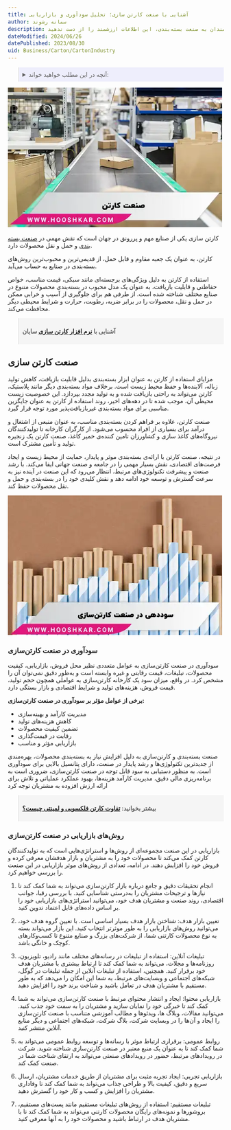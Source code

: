 ```yaml
---
title: آشنایی با صنعت کارتن سازی؛ تحلیل سودآوری و بازاریابی
author: سمانه رشوند
description: صنعت کارتن سازی، ستون فقرات بسته‌بندی در دنیای تجارت امروز است. از انواع کارتن و فرآیندهای تولید گرفته تا تکنولوژی‌های نوین و بازارهای هدف، این راهنما شما را با تمام جنبه‌های این صنعت پویا آشنا می‌کند. بیاموزید چگونه کارتن‌ها تولید می‌شوند، چه کاربردهایی دارند و صنعت کارتن سازی چه نقشی در اقتصاد ایفا می‌کند. برای کارآفرینان، سرمایه‌گذاران و علاقه‌مندان به صنعت بسته‌بندی، این اطلاعات ارزشمند را از دست ندهید
dateModified: 2024/06/26
datePublished: 2023/08/30
uid: Business/Carton/CartonIndustry
---
```

<blockquote style="background-color:#eeeefc; padding:0.5rem">

<details>
  <summary>آنچه در این مطلب خواهید خواند:</summary>
  <ul>
  <li>سودآوری در صنعت کارتن‌سازی</li>
  <li>روش‌های بازاریابی در صنعت کارتن‌سازی</li>
  </ul>
</details>
</blockquote>

![صنعت کارتن](./Images/CardboardIndustry-01.webp)

کارتن سازی یکی از صنایع مهم و پررونق در جهان است که نقش مهمی در <a href="https://www.hooshkar.com/Software/PrintingAndPackaging" target="_blank">صنعت بسته بندی</a> و حمل و نقل محصولات دارد. 

کارتن، به عنوان یک جعبه مقاوم و قابل حمل، از قدیمی‌ترین و محبوب‌ترین روش‌های بسته‌بندی در صنایع به حساب می‌آید.

استفاده از کارتن به دلیل ویژگی‌های برجسته‌ای مانند سبکی، قیمت مناسب، خواص حفاظتی و قابلیت بازیافت، به عنوان یک مدل محبوب در بسته‌بندی محصولات متنوع در صنایع مختلف شناخته شده است. از طرفی هم برای جلوگیری از آسیب و خرابی ممکن در حمل و نقل، محصولات را در برابر ضربه، رطوبت، حرارت و شرایط محیطی دیگر محافظت می‌کند.

<blockquote style="background-color:#f5f5f5; padding:0.5rem">
<p><strong>آشنایی با <a href="https://www.hooshkar.com/Software/PrintingAndPackaging/Package/Carton" target="_blank">نرم افزار کارتن سازی</a> سایان</p></strong></blockquote>

## صنعت کارتن سازی

مزایای استفاده از کارتن به عنوان ابزار بسته‌بندی بدلیل قابلیت بازیافت، کاهش تولید زباله، آلاینده‌ها و حفظ محیط زیست است. برخلاف مواد بسته‌بندی دیگر مانند پلاستیک، کارتن می‌تواند به راحتی بازیافت شده و به تولید مجدد بپردازد. این خصوصیت زیست محیطی آن، موجب شده تا در دهه‌های اخیر، روند استفاده از کارتن به عنوان جایگزین مناسبی برای مواد بسته‌بندی غیربازیافت‌پذیر مورد توجه قرار گیرد.

صنعت کارتن، علاوه بر فراهم کردن بسته‌بندی مناسب، به عنوان منبعی از اشتغال و درآمد برای بسیاری از افراد محسوب می‌شود. از کارگران کارخانه تا تولیدکنندگان نیروگاه‌های کاغذ سازی و کشاورزان تامین کننده‌ی خمیر کاغذ، صنعت کارتن یک زنجیره تولید و تأمین مشترک است.

در نتیجه، صنعت کارتن با ارائه‌ی بسته‌بندی موثر و پایدار، حمایت از محیط زیست و ایجاد فرصت‌های اقتصادی، نقش بسیار مهمی را در جامعه و صنعت جهانی ایفا می‌کند. با رشد صنعت و پیشرفت تکنولوژی‌های مرتبط، انتظار می‌رود که این صنعت در آینده نیز به سرعت گسترش و توسعه خود ادامه دهد و نقش کلیدی خود را در بسته‌بندی و حمل و نقل محصولات حفظ کند.

![آیا صنعت کارتن سازی سود آور است](./Images/ProfitInTheCartonIndustry.webp)

### سودآوری در صنعت کارتن‌سازی

سودآوری در صنعت کارتن‌سازی به عوامل متعددی نظیر محل فروش، بازاریابی، کیفیت محصولات، تبلیغات، قیمت رقابتی و غیره وابسته است و به‌طور دقیق نمی‌توان آن را مشخص کرد. در واقع، میزان سود یک کارخانه کارتن‌سازی به عواملی همچون حجم تولید، قیمت فروش، هزینه‌های تولید و شرایط اقتصادی و بازار بستگی دارد.

**برخی از عوامل مؤثر بر سودآوری در صنعت کارتن‌سازی:**

- مدیریت کارآمد و بهینه‌سازی
- کاهش هزینه‌های تولید  
- تضمین کیفیت محصولات  
- رقابت در قیمت‌گذاری  
- بازاریابی مؤثر و مناسب

صنعت بسته‌بندی و کارتن‌سازی به دلیل افزایش نیاز به بسته‌بندی محصولات، بهره‌مندی از جدیدترین تکنولوژی‌ها و رشد پایدار در صنعت، دارای پتانسیل بالایی برای سودآوری است.
به منظور دستیابی به سود قابل توجه در صنعت کارتن‌سازی، ضروری است به برنامه‌ریزی مالی دقیق، مدیریت کارآمد هزینه‌ها، بهبود عملکرد عملیاتی و تلاش برای ارائه ارزش افزوده به مشتریان توجه کرد

<blockquote style="background-color:#f5f5f5; padding:0.5rem">
<p><strong>بیشتر بخوانید: <a href="https://www.hooshkar.com/Wiki/Business/FlutedVsDuplexCarton" target="_blank">تفاوت کارتن فلکسویی و لمینتی چیست؟</a></p></strong></blockquote>

### روش‌های بازاریابی در صنعت کارتن‌سازی

بازاریابی در این صنعت مجموعه‌ای از روش‌ها و استراتژی‌هایی است که به تولیدکنندگان کارتن کمک می‌کند تا محصولات خود را به مشتریان و بازار هدفشان معرفی کرده و فروش خود را افزایش دهند. در ادامه، تعدادی از روش‌های موثر بازاریابی در این صنعت را بررسی خواهیم کرد.

1. انجام تحقیقات دقیق و جامع درباره بازار کارتن‌سازی می‌تواند به شما کمک کند تا نیازها و ترجیحات مشتریان را به‌درستی شناسایی کنید. با بررسی رقبا، جوانب اقتصادی، روند صنعت و مشتریان هدف خود، می‌توانید استراتژی‌های بازاریابی خود را بر اساس داده‌های قابل اعتماد تدوین کنید.

2. تعیین بازار هدف: شناختن بازار هدف بسیار اساسی است. با تعیین گروه هدف خود، می‌توانید روش‌های بازاریابی را به طور موثر‌تر انتخاب کنید. این بازار می‌تواند بسته به نوع محصولات کارتنی شما، از شرکت‌های بزرگ و صنایع متنوع تا کسب‌وکارهای کوچک و خانگی باشد.

3. تبلیغات آنلاین: استفاده از تبلیغات در رسانه‌های مختلف مانند رادیو، تلویزیون، روزنامه‌ها و مجلات، می‌تواند به شما کمک کند تا ارتباط بیشتری با مشتریان هدف خود برقرار کنید. همچنین، استفاده از تبلیغات آنلاین از جمله تبلیغات در گوگل، شبکه‌های اجتماعی و وبسایت‌های مرتبط، به شما این امکان را می‌دهد که به طور مستقیم با مشتریان هدف در تعامل باشید و شناخت برند خود را افزایش دهید.

4. بازاریابی محتوا: ایجاد و انتشار محتوای مرتبط با صنعت کارتن‌سازی می‌تواند به شما کمک کند تا خبرگی خود را نمایان سازید و مشتریان را به سمت خود جذب کنید. می‌توانید مقالات، وبلاگ ‌ها، ویدئوها و مطالب آموزشی متناسب با صنعت کارتن‌سازی را ایجاد و آن‌ها را در وبسایت شرکت، بلاگ شرکت، شبکه‌های اجتماعی و دیگر منابع آنلاین منتشر کنید.

5. روابط عمومی: برقراری ارتباط موثر با رسانه‌ها و توسعه روابط عمومی می‌تواند به شما کمک کند تا به عنوان یک منبع معتبر در صنعت کارتن‌سازی شناخته شوید. شرکت در رویدادهای مرتبط، حضور در رویدادهای صنعتی می‌تواند به ارتقای شناخت شما در صنعت کمک کند.

6. بازاریابی تجربی: ایجاد تجربه مثبت برای مشتریان از طریق خدمات مشتریان، ارسال سریع و دقیق، کیفیت بالا و طراحی جذاب می‌تواند به شما کمک کند تا وفاداری مشتریان را افزایش و کسب و کار خود را گسترش دهید.

7. تبلیغات مستقیم: استفاده از روش‌های تبلیغات مستقیم مانند پست‌های مستقیم، بروشورها و نمونه‌های رایگان محصولات کارتنی می‌تواند به شما کمک کند تا با مشتریان هدف در ارتباط باشید و محصولات خود را به آنها معرفی کنید.